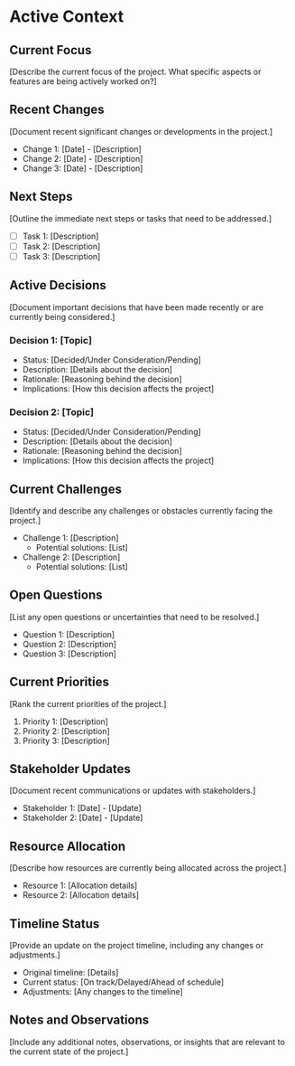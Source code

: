 # Active Context

## Current Focus
[Describe the current focus of the project. What specific aspects or features are being actively worked on?]

## Recent Changes
[Document recent significant changes or developments in the project.]

- Change 1: [Date] - [Description]
- Change 2: [Date] - [Description]
- Change 3: [Date] - [Description]

## Next Steps
[Outline the immediate next steps or tasks that need to be addressed.]

- [ ] Task 1: [Description]
- [ ] Task 2: [Description]
- [ ] Task 3: [Description]

## Active Decisions
[Document important decisions that have been made recently or are currently being considered.]

### Decision 1: [Topic]
- Status: [Decided/Under Consideration/Pending]
- Description: [Details about the decision]
- Rationale: [Reasoning behind the decision]
- Implications: [How this decision affects the project]

### Decision 2: [Topic]
- Status: [Decided/Under Consideration/Pending]
- Description: [Details about the decision]
- Rationale: [Reasoning behind the decision]
- Implications: [How this decision affects the project]

## Current Challenges
[Identify and describe any challenges or obstacles currently facing the project.]

- Challenge 1: [Description]
  - Potential solutions: [List]
- Challenge 2: [Description]
  - Potential solutions: [List]

## Open Questions
[List any open questions or uncertainties that need to be resolved.]

- Question 1: [Description]
- Question 2: [Description]
- Question 3: [Description]

## Current Priorities
[Rank the current priorities of the project.]

1. Priority 1: [Description]
2. Priority 2: [Description]
3. Priority 3: [Description]

## Stakeholder Updates
[Document recent communications or updates with stakeholders.]

- Stakeholder 1: [Date] - [Update]
- Stakeholder 2: [Date] - [Update]

## Resource Allocation
[Describe how resources are currently being allocated across the project.]

- Resource 1: [Allocation details]
- Resource 2: [Allocation details]

## Timeline Status
[Provide an update on the project timeline, including any changes or adjustments.]

- Original timeline: [Details]
- Current status: [On track/Delayed/Ahead of schedule]
- Adjustments: [Any changes to the timeline]

## Notes and Observations
[Include any additional notes, observations, or insights that are relevant to the current state of the project.]